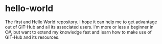 # hello-world
The first and Hello World repository.
I hope it can help me to get advantage out of GIT-Hub and all its associated users.
I'm more or less a beginner in C#, but want to extend my knowledge fast and learn how to make use of GIT-Hub and its resources.
